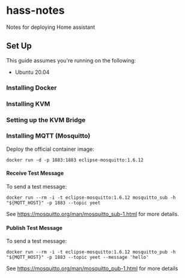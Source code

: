 # hass-notes
Notes for deploying Home assistant

## Set Up
This guide assumes you're running on the following:

- Ubuntu 20.04

### Installing Docker

### Installing KVM

### Setting up the KVM Bridge

### Installing MQTT (Mosquitto)
Deploy the official container image:

`docker run -d -p 1883:1883 eclipse-mosquitto:1.6.12`


#### Receive Test Message
To send a test message:

`docker run --rm -i -t eclipse-mosquitto:1.6.12 mosquitto_sub -h "${MQTT_HOST}" -p 1883 --topic yeet`

See https://mosquitto.org/man/mosquitto_sub-1.html for more details.


#### Publish Test Message
To send a test message:

`docker run --rm -i -t eclipse-mosquitto:1.6.12 mosquitto_pub -h "${MQTT_HOST}" -p 1883 --topic yeet --message 'hello'`

See https://mosquitto.org/man/mosquitto_pub-1.html for more details
